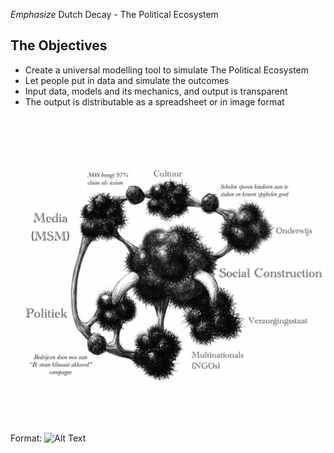*Emphasize* Dutch Decay - The Political Ecosystem
## The Objectives
* Create a universal modelling tool to simulate The Political Ecosystem
* Let people put in data and simulate the outcomes
* Input data, models and its mechanics, and output is transparent
* The output is distributable as a spreadsheet or in image format

![GitHub Logo](https://raw.githubusercontent.com/jeroencarelse/DutchDecay/master/Resources/Book%20Design/Neerwaarts%20Nederland%20BW%20Illustrations%20Animated.png)
Format: ![Alt Text](url)
